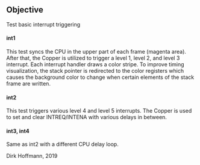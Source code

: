 ## Objective

Test basic interrupt triggering

#### int1

This test syncs the CPU in the upper part of each frame (magenta area). After that, the Copper is utilized to trigger a level 1, level 2, and level 3 interrupt. Each interrupt handler draws a color stripe. To improve timing visualization, the stack pointer is redirected to the color registers which causes the background color to change when certain elements of the stack frame are written. 

#### int2

This test triggers various level 4 and level 5 interrupts. The Copper is used to set and clear INTREQ/INTENA with various delays in between.

#### int3, int4

Same as int2 with a different CPU delay loop.


Dirk Hoffmann, 2019
